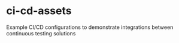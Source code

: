 # ci-cd-assets
Example CI/CD configurations to demonstrate integrations between continuous testing solutions
